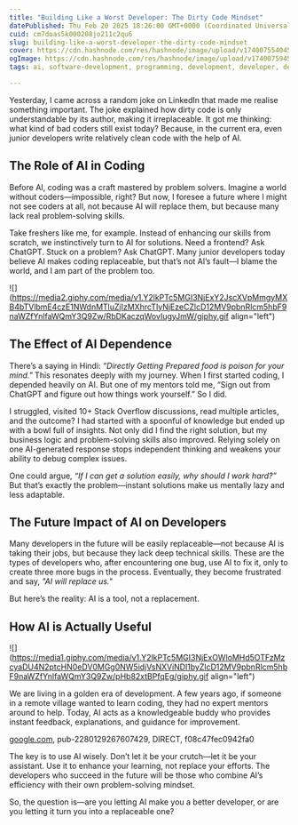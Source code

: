 ```yaml
---
title: "Building Like a Worst Developer: The Dirty Code Mindset"
datePublished: Thu Feb 20 2025 18:26:00 GMT+0000 (Coordinated Universal Time)
cuid: cm7doas5k000208jo211c2qu6
slug: building-like-a-worst-developer-the-dirty-code-mindset
cover: https://cdn.hashnode.com/res/hashnode/image/upload/v1740075540456/3a7f49cb-65e4-43b6-8123-4dc8ee509068.png
ogImage: https://cdn.hashnode.com/res/hashnode/image/upload/v1740075945924/346cee49-4fa0-41cc-bdb4-b1454c18c1fb.png
tags: ai, software-development, programming, development, developer, devops, software-engineering, generative-ai, techwithrudraksh

---
```


Yesterday, I came across a random joke on LinkedIn that made me realise something important. The joke explained how dirty code is only understandable by its author, making it irreplaceable. It got me thinking: what kind of bad coders still exist today? Because, in the current era, even junior developers write relatively clean code with the help of AI.

## The Role of AI in Coding

Before AI, coding was a craft mastered by problem solvers. Imagine a world without coders—impossible, right? But now, I foresee a future where I might not see coders at all, not because AI will replace them, but because many lack real problem-solving skills.

Take freshers like me, for example. Instead of enhancing our skills from scratch, we instinctively turn to AI for solutions. Need a frontend? Ask ChatGPT. Stuck on a problem? Ask ChatGPT. Many junior developers today believe AI makes coding replaceable, but that’s not AI’s fault—I blame the world, and I am part of the problem too.

![](https://media2.giphy.com/media/v1.Y2lkPTc5MGI3NjExY2JscXVpMmgyMXB4bTVlbmE4czE1NWdnMTluZjIzMXhrcTIyNjEzeCZlcD12MV9pbnRlcm5hbF9naWZfYnlfaWQmY3Q9Zw/RbDKaczqWovIugyJmW/giphy.gif align="left")

## The Effect of AI Dependence

There’s a saying in Hindi: *“Directly Getting Prepared food is poison for your mind."* This resonates deeply with my journey. When I first started coding, I depended heavily on AI. But one of my mentors told me, “Sign out from ChatGPT and figure out how things work yourself.” So I did.

I struggled, visited 10+ Stack Overflow discussions, read multiple articles, and the outcome? I had started with a spoonful of knowledge but ended up with a bowl full of insights. Not only did I find the right solution, but my business logic and problem-solving skills also improved. Relying solely on one AI-generated response stops independent thinking and weakens your ability to debug complex issues.

One could argue, *“If I can get a solution easily, why should I work hard?”* But that’s exactly the problem—instant solutions make us mentally lazy and less adaptable.

## The Future Impact of AI on Developers

Many developers in the future will be easily replaceable—not because AI is taking their jobs, but because they lack deep technical skills. These are the types of developers who, after encountering one bug, use AI to fix it, only to create three more bugs in the process. Eventually, they become frustrated and say, *"AI will replace us."*

But here’s the reality: AI is a tool, not a replacement.

## How AI is Actually Useful

![](https://media1.giphy.com/media/v1.Y2lkPTc5MGI3NjExOWloMHd5OTFzMzcyaDU4N2ptcHN0eDV0MGg0NW5idjVsNXViNDl1byZlcD12MV9pbnRlcm5hbF9naWZfYnlfaWQmY3Q9Zw/pHb82xtBPfqEg/giphy.gif align="left")

We are living in a golden era of development. A few years ago, if someone in a remote village wanted to learn coding, they had no expert mentors around to help. Today, AI acts as a knowledgeable buddy who provides instant feedback, explanations, and guidance for improvement.

[google.com](http://google.com), pub-2280129267607429, DIRECT, f08c47fec0942fa0

The key is to use AI wisely. Don’t let it be your crutch—let it be your assistant. Use it to enhance your learning, not replace your efforts. The developers who succeed in the future will be those who combine AI’s efficiency with their own problem-solving mindset.

So, the question is—are you letting AI make you a better developer, or are you letting it turn you into a replaceable one?